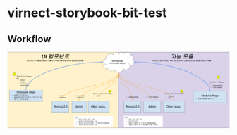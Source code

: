 # virnect-storybook-bit-test

## Workflow

<img src="./Workflow_Storybook_Verdaccio.png" style="margin:auto;">
